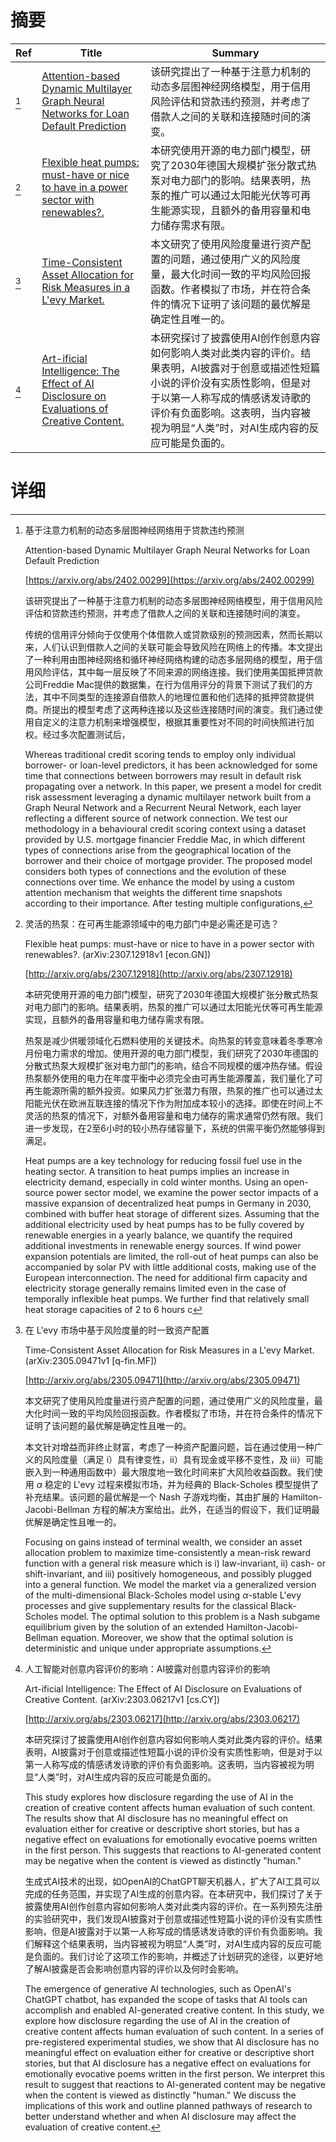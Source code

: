 # 摘要

| Ref | Title | Summary |
| --- | --- | --- |
| [^1] | [Attention-based Dynamic Multilayer Graph Neural Networks for Loan Default Prediction](https://arxiv.org/abs/2402.00299) | 该研究提出了一种基于注意力机制的动态多层图神经网络模型，用于信用风险评估和贷款违约预测，并考虑了借款人之间的关联和连接随时间的演变。 |
| [^2] | [Flexible heat pumps: must-have or nice to have in a power sector with renewables?.](http://arxiv.org/abs/2307.12918) | 本研究使用开源的电力部门模型，研究了2030年德国大规模扩张分散式热泵对电力部门的影响。结果表明，热泵的推广可以通过太阳能光伏等可再生能源实现，且额外的备用容量和电力储存需求有限。 |
| [^3] | [Time-Consistent Asset Allocation for Risk Measures in a L\'evy Market.](http://arxiv.org/abs/2305.09471) | 本文研究了使用风险度量进行资产配置的问题，通过使用广义的风险度量，最大化时间一致的平均风险回报函数。作者模拟了市场，并在符合条件的情况下证明了该问题的最优解是确定性且唯一的。 |
| [^4] | [Art-ificial Intelligence: The Effect of AI Disclosure on Evaluations of Creative Content.](http://arxiv.org/abs/2303.06217) | 本研究探讨了披露使用AI创作创意内容如何影响人类对此类内容的评价。结果表明，AI披露对于创意或描述性短篇小说的评价没有实质性影响，但是对于以第一人称写成的情感诱发诗歌的评价有负面影响。这表明，当内容被视为明显“人类”时，对AI生成内容的反应可能是负面的。 |

# 详细

[^1]: 基于注意力机制的动态多层图神经网络用于贷款违约预测

    Attention-based Dynamic Multilayer Graph Neural Networks for Loan Default Prediction

    [https://arxiv.org/abs/2402.00299](https://arxiv.org/abs/2402.00299)

    该研究提出了一种基于注意力机制的动态多层图神经网络模型，用于信用风险评估和贷款违约预测，并考虑了借款人之间的关联和连接随时间的演变。

    

    传统的信用评分倾向于仅使用个体借款人或贷款级别的预测因素，然而长期以来，人们认识到借款人之间的关联可能会导致风险在网络上的传播。本文提出了一种利用由图神经网络和循环神经网络构建的动态多层网络的模型，用于信用风险评估，其中每一层反映了不同来源的网络连接。我们使用美国抵押贷款公司Freddie Mac提供的数据集，在行为信用评分的背景下测试了我们的方法，其中不同类型的连接源自借款人的地理位置和他们选择的抵押贷款提供商。所提出的模型考虑了这两种连接以及这些连接随时间的演变。我们通过使用自定义的注意力机制来增强模型，根据其重要性对不同的时间快照进行加权。经过多次配置测试后，

    Whereas traditional credit scoring tends to employ only individual borrower- or loan-level predictors, it has been acknowledged for some time that connections between borrowers may result in default risk propagating over a network. In this paper, we present a model for credit risk assessment leveraging a dynamic multilayer network built from a Graph Neural Network and a Recurrent Neural Network, each layer reflecting a different source of network connection. We test our methodology in a behavioural credit scoring context using a dataset provided by U.S. mortgage financier Freddie Mac, in which different types of connections arise from the geographical location of the borrower and their choice of mortgage provider. The proposed model considers both types of connections and the evolution of these connections over time. We enhance the model by using a custom attention mechanism that weights the different time snapshots according to their importance. After testing multiple configurations, 
    
[^2]: 灵活的热泵：在可再生能源领域中的电力部门中是必需还是可选？

    Flexible heat pumps: must-have or nice to have in a power sector with renewables?. (arXiv:2307.12918v1 [econ.GN])

    [http://arxiv.org/abs/2307.12918](http://arxiv.org/abs/2307.12918)

    本研究使用开源的电力部门模型，研究了2030年德国大规模扩张分散式热泵对电力部门的影响。结果表明，热泵的推广可以通过太阳能光伏等可再生能源实现，且额外的备用容量和电力储存需求有限。

    

    热泵是减少供暖领域化石燃料使用的关键技术。向热泵的转变意味着冬季寒冷月份电力需求的增加。使用开源的电力部门模型，我们研究了2030年德国的分散式热泵大规模扩张对电力部门的影响，结合不同规模的缓冲热存储。假设热泵额外使用的电力在年度平衡中必须完全由可再生能源覆盖，我们量化了可再生能源所需的额外投资。如果风力扩张潜力有限，热泵的推广也可以通过太阳能光伏在欧洲互联连接的情况下作为附加成本较小的选择。即使在时间上不灵活的热泵的情况下，对额外备用容量和电力储存的需求通常仍然有限。我们进一步发现，在2至6小时的较小热存储容量下，系统的供需平衡仍然能够得到满足。

    Heat pumps are a key technology for reducing fossil fuel use in the heating sector. A transition to heat pumps implies an increase in electricity demand, especially in cold winter months. Using an open-source power sector model, we examine the power sector impacts of a massive expansion of decentralized heat pumps in Germany in 2030, combined with buffer heat storage of different sizes. Assuming that the additional electricity used by heat pumps has to be fully covered by renewable energies in a yearly balance, we quantify the required additional investments in renewable energy sources. If wind power expansion potentials are limited, the roll-out of heat pumps can also be accompanied by solar PV with little additional costs, making use of the European interconnection. The need for additional firm capacity and electricity storage generally remains limited even in the case of temporally inflexible heat pumps. We further find that relatively small heat storage capacities of 2 to 6 hours c
    
[^3]: 在 L\'evy 市场中基于风险度量的时一致资产配置

    Time-Consistent Asset Allocation for Risk Measures in a L\'evy Market. (arXiv:2305.09471v1 [q-fin.MF])

    [http://arxiv.org/abs/2305.09471](http://arxiv.org/abs/2305.09471)

    本文研究了使用风险度量进行资产配置的问题，通过使用广义的风险度量，最大化时间一致的平均风险回报函数。作者模拟了市场，并在符合条件的情况下证明了该问题的最优解是确定性且唯一的。

    

    本文针对增益而非终止财富，考虑了一种资产配置问题，旨在通过使用一种广义的风险度量（满足 i）具有律变性，ii）具有现金或平移不变性，及 iii）可能嵌入到一种通用函数中）最大限度地一致化时间来扩大风险收益函数。我们使用 $\alpha$ 稳定的 L\'evy 过程来模拟市场，并为经典的 Black-Scholes 模型提供了补充结果。该问题的最优解是一个 Nash 子游戏均衡，其由扩展的 Hamilton-Jacobi-Bellman 方程的解决方案给出。此外，在适当的假设下，我们证明最优解是确定性且唯一的。

    Focusing on gains instead of terminal wealth, we consider an asset allocation problem to maximize time-consistently a mean-risk reward function with a general risk measure which is i) law-invariant, ii) cash- or shift-invariant, and iii) positively homogeneous, and possibly plugged into a general function. We model the market via a generalized version of the multi-dimensional Black-Scholes model using $\alpha$-stable L\'evy processes and give supplementary results for the classical Black-Scholes model. The optimal solution to this problem is a Nash subgame equilibrium given by the solution of an extended Hamilton-Jacobi-Bellman equation. Moreover, we show that the optimal solution is deterministic and unique under appropriate assumptions.
    
[^4]: 人工智能对创意内容评价的影响：AI披露对创意内容评价的影响

    Art-ificial Intelligence: The Effect of AI Disclosure on Evaluations of Creative Content. (arXiv:2303.06217v1 [cs.CY])

    [http://arxiv.org/abs/2303.06217](http://arxiv.org/abs/2303.06217)

    本研究探讨了披露使用AI创作创意内容如何影响人类对此类内容的评价。结果表明，AI披露对于创意或描述性短篇小说的评价没有实质性影响，但是对于以第一人称写成的情感诱发诗歌的评价有负面影响。这表明，当内容被视为明显“人类”时，对AI生成内容的反应可能是负面的。

    This study explores how disclosure regarding the use of AI in the creation of creative content affects human evaluation of such content. The results show that AI disclosure has no meaningful effect on evaluation either for creative or descriptive short stories, but has a negative effect on evaluations for emotionally evocative poems written in the first person. This suggests that reactions to AI-generated content may be negative when the content is viewed as distinctly "human."

    生成式AI技术的出现，如OpenAI的ChatGPT聊天机器人，扩大了AI工具可以完成的任务范围，并实现了AI生成的创意内容。在本研究中，我们探讨了关于披露使用AI创作创意内容如何影响人类对此类内容的评价。在一系列预先注册的实验研究中，我们发现AI披露对于创意或描述性短篇小说的评价没有实质性影响，但是AI披露对于以第一人称写成的情感诱发诗歌的评价有负面影响。我们解释这个结果表明，当内容被视为明显“人类”时，对AI生成内容的反应可能是负面的。我们讨论了这项工作的影响，并概述了计划研究的途径，以更好地了解AI披露是否会影响创意内容的评价以及何时会影响。

    The emergence of generative AI technologies, such as OpenAI's ChatGPT chatbot, has expanded the scope of tasks that AI tools can accomplish and enabled AI-generated creative content. In this study, we explore how disclosure regarding the use of AI in the creation of creative content affects human evaluation of such content. In a series of pre-registered experimental studies, we show that AI disclosure has no meaningful effect on evaluation either for creative or descriptive short stories, but that AI disclosure has a negative effect on evaluations for emotionally evocative poems written in the first person. We interpret this result to suggest that reactions to AI-generated content may be negative when the content is viewed as distinctly "human." We discuss the implications of this work and outline planned pathways of research to better understand whether and when AI disclosure may affect the evaluation of creative content.
    

